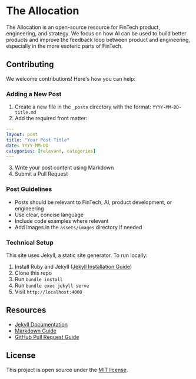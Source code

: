 # The Allocation

The Allocation is an open-source resource for FinTech product, engineering, and strategy. We focus on how AI can be used to build better products and improve the feedback loop between product and engineering, especially in the more esoteric parts of FinTech.

## Contributing

We welcome contributions! Here's how you can help:

### Adding a New Post

1. Create a new file in the `_posts` directory with the format: `YYYY-MM-DD-title.md`
2. Add the required front matter:

```yaml
---
layout: post
title: "Your Post Title"
date: YYYY-MM-DD
categories: [relevant, categories]
---
```

3. Write your post content using Markdown
4. Submit a Pull Request

### Post Guidelines

- Posts should be relevant to FinTech, AI, product development, or engineering
- Use clear, concise language
- Include code examples where relevant
- Add images in the `assets/images` directory if needed

### Technical Setup

This site uses Jekyll, a static site generator. To run locally:

1. Install Ruby and Jekyll ([Jekyll Installation Guide](https://jekyllrb.com/docs/installation/))
2. Clone this repo
3. Run `bundle install`
4. Run `bundle exec jekyll serve`
5. Visit `http://localhost:4000`

## Resources

- [Jekyll Documentation](https://jekyllrb.com/docs/)
- [Markdown Guide](https://www.markdownguide.org/)
- [GitHub Pull Request Guide](https://docs.github.com/en/pull-requests)

## License

This project is open source under the [MIT license](LICENSE).